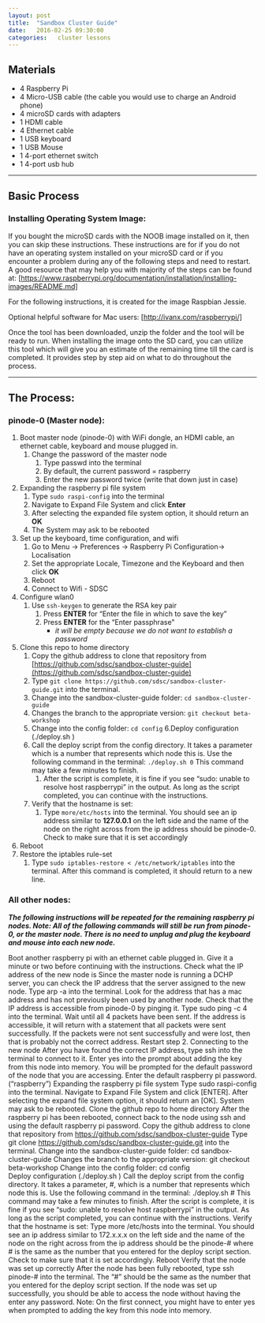 ```yaml
---
layout: post
title:  "Sandbox Cluster Guide"
date:   2016-02-25 09:30:00 
categories:   cluster lessons
---
```

## Materials
* 4 Raspberry Pi
* 4 Micro-USB cable (the cable you would use to charge an Android phone)
* 4 microSD cards with adapters
* 1 HDMI cable
* 4 Ethernet cable
* 1 USB keyboard 
* 1 USB Mouse
* 1 4-port ethernet switch
* 1 4-port usb hub


----

## Basic Process

### Installing Operating System Image:

If you bought the microSD cards with the NOOB image installed on it, then you can skip these instructions. These instructions are for if you do not have an operating system installed on your microSD card or if you encounter a problem during any of the following steps and need to restart. A good resource that may help you with majority of the steps can be found at: [https://www.raspberrypi.org/documentation/installation/installing-images/README.md]

For the following instructions, it is created for the image Raspbian Jessie.

Optional helpful software for Mac users: [http://ivanx.com/raspberrypi/]

Once the tool has been downloaded, unzip the folder and the tool will be ready to run. When installing the image onto the SD card, you can utilize this tool which will give you an estimate of the remaining time till the card is completed. It provides step by step aid on what to do throughout the process.

----

## The Process:

### pinode-0 (Master node):
1. Boot master node (pinode-0) with WiFi dongle, an HDMI cable,  an ethernet cable, keyboard and mouse plugged in.
   1. Change the password of the master node
       1. Type passwd into the terminal
       2. By default, the current password = raspberry 
       3. Enter the new password twice (write that down just in case)
2. Expanding the raspberry pi file system
   1. Type `sudo raspi-config` into the terminal
   2. Navigate to Expand File System and click **Enter**
   3. After selecting the expanded file system option, it should return an **OK**
   4. The System may ask to be rebooted
3. Set up the keyboard, time configuration, and wifi
   1. Go to Menu -> Preferences -> Raspberry Pi Configuration-> Localisation
   2. Set the appropriate Locale, Timezone and the Keyboard and then click **OK**
   3. Reboot
   4. Connect to Wifi - SDSC
4. Configure wlan0
   1. Use `ssh-keygen` to generate the RSA key pair
      1. Press **ENTER** for “Enter the file in which to save the key”
      2. Press **ENTER** for the “Enter passphrase"
          *  _it will be empty because we do not want to establish a password_ 
5. Clone this repo to home directory
   1. Copy the github address to clone that repository from [https://github.com/sdsc/sandbox-cluster-guide](https://github.com/sdsc/sandbox-cluster-guide)
   2. Type `git clone https://github.com/sdsc/sandbox-cluster-guide.git`  into the terminal.
   3. Change into the sandbox-cluster-guide folder:  `cd sandbox-cluster-guide`
   4. Changes the branch to the appropriate version: `git checkout beta-workshop`
   5. Change into the config folder: `cd config`
6.Deploy configuration (./deploy.sh <node number>)
   1. Call the deploy script from the config directory. It takes a parameter which is a number that represents which node this is. Use the following command in the terminal:  `./deploy.sh 0` This command may take a few minutes to finish.
      1. After the script is complete, it is fine if you see “sudo: unable to resolve host raspberrypi” in the output. As long as the script completed, you can continue with the instructions.
   2. Verify that the hostname is set:
      1. Type `more/etc/hosts` into the terminal.  You should see an ip address similar to **127.0.0.1** on the left side and the name of the node on the right across from the ip address should be pinode-0. Check to make sure that it is set accordingly
7. Reboot
8. Restore the iptables rule-set
   1. Type `sudo iptables-restore < /etc/network/iptables` into the terminal. After this command is completed, it should return to a new line.
 
### All other nodes:

**_The following instructions will be repeated for the remaining raspberry pi nodes. Note: All of the following commands will still be run from pinode-0, or the master node. There is no need to unplug and plug the keyboard and mouse into each new node._**

Boot another raspberry pi with an ethernet cable plugged in. Give it a minute or two before continuing with the instructions.
Check what the IP address of the new node is
Since the master node is running a DCHP server, you can check the IP address that the server assigned to the new node. Type arp -a into the terminal. Look for the address that has a mac address and has not previously been used by another node.
Check that the IP address is accessible from pinode-0 by pinging it.
Type sudo ping -c 4 <ip address> into the terminal.
Wait until all 4 packets have been sent. If the address is accessible, it will return with a statement that all packets were sent successfully. If the packets were not sent successfully and were lost, then that is probably not the correct address. Restart step 2.
Connecting to the new node
After you have found the correct IP address, type ssh <ip address> into the terminal to connect to it.
Enter yes into the prompt about adding the key from this node into memory.
You will be prompted for the default password of the node that you are accessing. Enter the default raspberry pi password. (“raspberry”)
Expanding the raspberry pi file system
Type sudo raspi-config into the terminal.
Navigate to Expand File System and click [ENTER].
After selecting the expand file system option, it should return an [OK].
System may ask to be rebooted.
Clone the github repo to home directory
After the raspberry pi has been rebooted, connect back to the node using ssh <ip address> and using the default raspberry pi password.
Copy the github address to clone that repository from https://github.com/sdsc/sandbox-cluster-guide
Type git clone https://github.com/sdsc/sandbox-cluster-guide.git  into the terminal.
Change into the sandbox-cluster-guide folder:  cd sandbox-cluster-guide
Changes the branch to the appropriate version: git checkout beta-workshop
Change into the config folder: cd config  
Deploy configuration (./deploy.sh <node number>)
Call the deploy script from the config directory. It takes a parameter, #, which is a number that represents which node this is. Use the following command in the terminal:  ./deploy.sh # This command may take a few minutes to finish.
After the script is complete, it is fine if you see “sudo: unable to resolve host raspberrypi” in the output. As long as the script completed, you can continue with the instructions.
Verify that the hostname is set:
Type more /etc/hosts into the terminal.  You should see an ip address similar to 172.x.x.x on the left side and the name of the node on the right across from the ip address should be the pinode-# where # is the same as the number that you entered for the deploy script section. Check to make sure that it is set accordingly.
Reboot
Verify that the node was set up correctly
After the node has been fully rebooted, type ssh pinode-# into the terminal. The “#” should be the same as the number that you entered for the deploy script section. If the node was set up successfully, you should be able to access the node without having the enter any password. 
Note: On the first connect, you might have to enter yes when prompted to adding the key from this node into memory.


[https://www.raspberrypi.org/documentation/installation/installing-images/README.md]:https://www.raspberrypi.org/documentation/installation/installing-images/README.md
[http://ivanx.com/raspberrypi/]:http://ivanx.com/raspberrypi/

